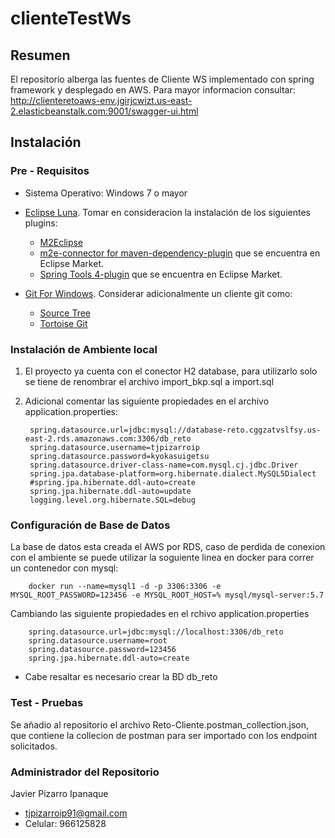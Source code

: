 # clienteTestWs

## Resumen ##
El repositorio alberga las fuentes de Cliente WS implementado con spring framework y desplegado en AWS.
Para mayor informacion consultar: http://clienteretoaws-env.jgirjcwizt.us-east-2.elasticbeanstalk.com:9001/swagger-ui.html

## Instalación ##

### Pre - Requisitos ###

* Sistema Operativo: Windows 7 o mayor
+ [Eclipse Luna](https://www.eclipse.org/ide/). Tomar en consideracion la instalación de los siguientes plugins:
    * [M2Eclipse](http://www.eclipse.org/m2e/)
    * [m2e-connector for maven-dependency-plugin](https://marketplace.eclipse.org/content/m2e-connector-maven-dependency-plugin) que se encuentra en Eclipse Market.
	* [Spring Tools 4-plugin](https://marketplace.eclipse.org/content/spring-tools-4-spring-boot-aka-spring-tool-suite-4) que se encuentra en Eclipse Market.
	
+ [Git For Windows](https://msysgit.github.io/). Considerar adicionalmente un cliente git como:
    * [Source Tree](https://www.sourcetreeapp.com/)
    * [Tortoise Git](https://code.google.com/p/tortoisegit/)
	
### Instalación de Ambiente local ###

1. El proyecto ya cuenta con el conector H2 database, para utilizarlo solo se tiene de renombrar el archivo import_bkp.sql a import.sql
2. Adicional comentar las siguiente propiedades en el archivo application.properties:

		spring.datasource.url=jdbc:mysql://database-reto.cggzatvslfsy.us-east-2.rds.amazonaws.com:3306/db_reto
		spring.datasource.username=tjpizarroip
		spring.datasource.password=kyokasuigetsu
		spring.datasource.driver-class-name=com.mysql.cj.jdbc.Driver
		spring.jpa.database-platform=org.hibernate.dialect.MySQL5Dialect
		#spring.jpa.hibernate.ddl-auto=create
		spring.jpa.hibernate.ddl-auto=update
		logging.level.org.hibernate.SQL=debug

### Configuración de Base de Datos ###

La base de datos esta creada el AWS por RDS, caso de perdida de conexion con el ambiente se puede utilizar la soguiente linea en docker para correr un contenedor con mysql:

		docker run --name=mysql1 -d -p 3306:3306 -e MYSQL_ROOT_PASSWORD=123456 -e MYSQL_ROOT_HOST=% mysql/mysql-server:5.7

Cambiando las siguiente propiedades en el rchivo application.properties

		spring.datasource.url=jdbc:mysql://localhost:3306/db_reto
		spring.datasource.username=root
		spring.datasource.password=123456
		spring.jpa.hibernate.ddl-auto=create

* Cabe resaltar es necesario crear la BD db_reto


### Test - Pruebas ###

Se añadio al repositorio el archivo Reto-Cliente.postman_collection.json, que contiene la collecion de postman para ser importado con los endpoint solicitados.


### Administrador del Repositorio ###

Javier Pizarro Ipanaque

* tjpizarroip91@gmail.com
* Celular: 966125828


